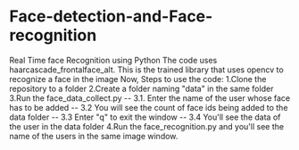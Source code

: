 # Face-detection-and-Face-recognition
Real Time face Recognition using Python  The code uses haarcascade_frontalface_alt.  This is the trained library that uses opencv to recognize a face in the image  Now, Steps to use the code:  1.Clone the repository to a folder  2.Create a folder naming "data" in the same folder  3.Run the face_data_collect.py     -- 3.1. Enter the name of the user whose face has to be added     -- 3.2 You will see the count of face ids being added to the data folder     -- 3.3 Enter "q" to exit the window     -- 3.4 You'll see the data of the user in the data folder  4.Run the face_recognition.py and you'll see the name of the users in the same image window.
